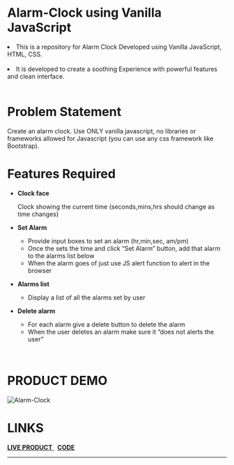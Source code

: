 # Alarm-Clock using Vanilla JavaScript

<li>This is a repository for Alarm Clock Developed using Vanilla JavaScript, HTML, CSS.</li>
<br>
<li> It is developed to create a soothing Experience with powerful features and clean interface.</li>
<br>

# Problem Statement

Create an alarm clock. Use ONLY vanilla javascript, no libraries or frameworks
allowed for Javascript (you can use any css framework like Bootstrap). <br>

# Features Required

- <b>Clock face</b><br>

  Clock showing the current time (seconds,mins,hrs should change as time
  changes)

- <b>Set Alarm</b> <br>

  - Provide input boxes to set an alarm (hr,min,sec, am/pm)
  - Once the sets the time and click “Set Alarm” button, add that alarm to the
    alarms list below
  - When the alarm goes of just use JS alert function to alert in the browser

- <b>Alarms list</b> <br>

  - Display a list of all the alarms set by user

- <b>Delete alarm</b> <br>
  - For each alarm give a delete button to delete the alarm
  - When the user deletes an alarm make sure it “does not alerts the user”

<br>

# PRODUCT DEMO

![Alarm-Clock](https://im2.ezgif.com/tmp/ezgif-2-af6171f312d4.gif)<br>

# LINKS

<a href = "https://github.com/chetan95-pro/Alarm-clock.git"> <b>LIVE PRODUCT</b>
</a> &nbsp; <a href = "https://github.com/MaanilVerma/Alarm-Clock"> <b>CODE</b>
</a> <br>

---
